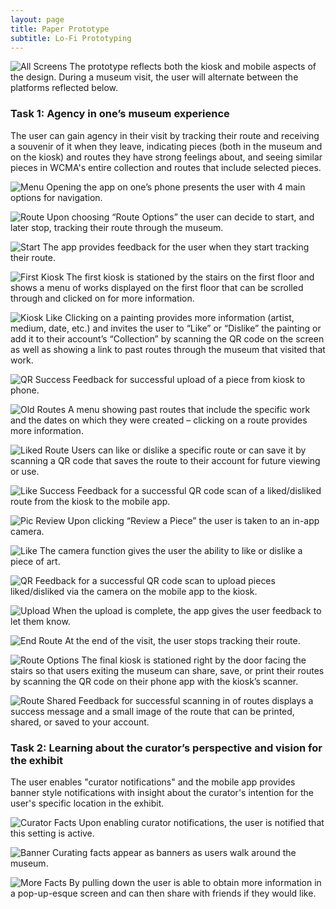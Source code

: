 ```yaml
---
layout: page
title: Paper Prototype
subtitle: Lo-Fi Prototyping
---
```


![All Screens](/img/paperPrototype.png)
The prototype reflects both the kiosk and mobile aspects of the design. During a museum visit, the user will alternate between the platforms reflected below.


### Task 1: Agency in one’s museum experience
The user can gain agency in their visit by tracking their route and receiving a souvenir of it when they leave, indicating pieces (both in the museum and on the kiosk) and routes they have strong feelings about, and seeing similar pieces in WCMA's entire collection and routes that include selected pieces. 

![Menu](/img/appMenu.jpg)
Opening the app on one’s phone presents the user with 4 main options for navigation.

![Route](/img/trackRoute.jpg)
Upon choosing “Route Options” the user can decide to start, and later stop, tracking their route through the museum.

![Start](/img/startedTracking.jpg)
The app provides feedback for the user when they start tracking their route.

![First Kiosk](/img/kioskFirst.jpg)
The first kiosk is stationed by the stairs on the first floor and shows a menu of works displayed on the first floor that can be scrolled through and clicked on for more information.

![Kiosk Like](/img/kioskLike.jpg)
Clicking on a painting provides more information (artist, medium, date, etc.) and invites the user to “Like” or “Dislike” the painting or add it to their account’s “Collection” by scanning the QR code on the screen as well as showing a link to past routes through the museum that visited that work.

![QR Success](/img/kioskUpload.jpg)
Feedback for successful upload of a piece from kiosk to phone.

![Old Routes](/img/routesIncluding.jpg)
A menu showing past routes that include the specific work and the dates on which they were created – clicking on a route provides more information.

![Liked Route](/img/likeRoute.jpg)
Users can like or dislike a specific route or can save it by scanning a QR code that saves the route to their account for future viewing or use.

![Like Success](/img/routeLikeUpload.jpg)
Feedback for a successful QR code scan of a liked/disliked route from the kiosk to the mobile app.

![Pic Review](/img/pic.jpg)
Upon clicking “Review a Piece” the user is taken to an in-app camera.

![Like](/img/appLike.jpg)
The camera function gives the user the ability to like or dislike a piece of art.

![QR](/img/appQR.jpg)
Feedback for a successful QR code scan to upload pieces liked/disliked via the camera on the mobile app to the kiosk.

![Upload](/img/appUpload.jpg)
When the upload is complete, the app gives the user feedback to let them know.

![End Route](/img/stopTracking.jpg)
At the end of the visit, the user stops tracking their route.

![Route Options](/img/routeOptions.jpg)
The final kiosk is stationed right by the door facing the stairs so that users exiting the museum can share, save, or print their routes by scanning the QR code on their phone app with the kiosk’s scanner.

![Route Shared](/img/shareRoute.jpg)
Feedback for successful scanning in of routes displays a success message and a small image of the route that can be printed, shared, or saved to your account.


### Task 2: Learning about the curator’s perspective and vision for the exhibit
The user enables "curator notifications" and the mobile app provides banner style notifications with insight about the curator's intention for the user's specific location in the exhibit.

![Curator Facts](/img/curationEnabled.jpg)
Upon enabling curator notifications, the user is notified that this setting is active.

![Banner](/img/curationFact.jpg)
Curating facts appear as banners as users walk around the museum.

![More Facts](/img/moreInfo.jpg)
By pulling down the user is able to obtain more information in a pop-up-esque screen and can then share with friends if they would like.
